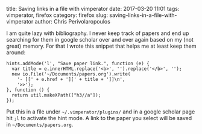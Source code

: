 title: Saving links in a file with vimperator
date: 2017-03-20 11:01
tags: vimperator, firefox
category: firefox
slug: saving-links-in-a-file-with-vimperator
author: Chris Perivolaropoulos

I am quite lazy with bibliography. I never keep track of papers and
end up searching for them in google scholar over and over again based
on my (not great) memory. For that I wrote this snippet that helps me
at least keep them around:


    hints.addMode('l', "Save paper link.", function (e) {
      var title = e.innerHTML.replace('<b>', '').replace('</b>', '');
      new io.File('~/Documents/papers.org').write(
        '- [[' + e.href + '][' + title + ']]\n',
        '>>');
    }, function () {
      return util.makeXPath(["h3//a"]);
    });

Put this in a file under `~/.vimperator/plugins/` and in a google
scholar page hit `;l` to activate the hint mode. A link to the paper
you select will be saved in `~/Documents/papers.org`.
